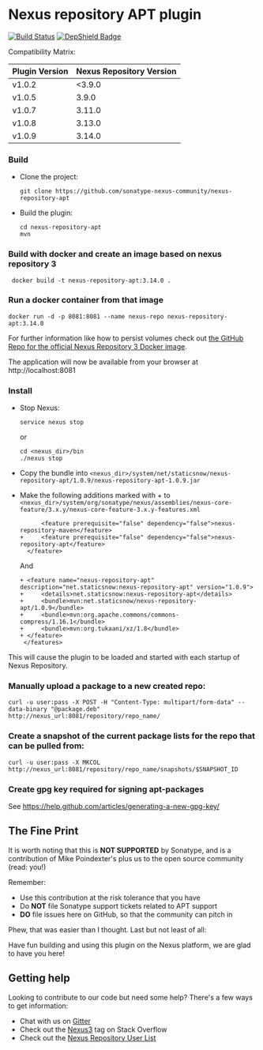 # Nexus repository APT plugin

[![Build Status](https://travis-ci.org/sonatype-nexus-community/nexus-repository-apt.svg?branch=master)](https://travis-ci.org/sonatype-nexus-community/nexus-repository-apt) [![DepShield Badge](https://depshield.sonatype.org/badges/sonatype-nexus-community/nexus-repository-apt/depshield.svg)](https://depshield.github.io)

Compatibility Matrix:

| Plugin Version | Nexus Repository Version |
|----------------|--------------------------|
| v1.0.2         | <3.9.0                   |
| v1.0.5         | 3.9.0                    |
| v1.0.7         | 3.11.0                   |
| v1.0.8         | 3.13.0                   |
| v1.0.9         | 3.14.0                   |

### Build
* Clone the project:

  `git clone https://github.com/sonatype-nexus-community/nexus-repository-apt`
* Build the plugin:

  ```
  cd nexus-repository-apt
  mvn
  ```
### Build with docker and create an image based on nexus repository 3

``` docker build -t nexus-repository-apt:3.14.0 .```

### Run a docker container from that image

``` docker run -d -p 8081:8081 --name nexus-repo nexus-repository-apt:3.14.0 ```

For further information like how to persist volumes check out [the GitHub Repo for the official Nexus Repository 3 Docker image](https://github.com/sonatype/docker-nexus3).

The application will now be available from your browser at http://localhost:8081

### Install
* Stop Nexus:

  `service nexus stop`

  or

  ```
  cd <nexus_dir>/bin
  ./nexus stop
  ```

* Copy the bundle into `<nexus_dir>/system/net/staticsnow/nexus-repository-apt/1.0.9/nexus-repository-apt-1.0.9.jar`
* Make the following additions marked with + to `<nexus_dir>/system/org/sonatype/nexus/assemblies/nexus-core-feature/3.x.y/nexus-core-feature-3.x.y-features.xml`
   ```
         <feature prerequisite="false" dependency="false">nexus-repository-maven</feature>
   +     <feature prerequisite="false" dependency="false">nexus-repository-apt</feature>
     </feature>
   ```
   And
   ```
   + <feature name="nexus-repository-apt" description="net.staticsnow:nexus-repository-apt" version="1.0.9">
   +     <details>net.staticsnow:nexus-repository-apt</details>
   +     <bundle>mvn:net.staticsnow/nexus-repository-apt/1.0.9</bundle>
   +     <bundle>mvn:org.apache.commons/commons-compress/1.16.1</bundle>
   +     <bundle>mvn:org.tukaani/xz/1.8</bundle>
   + </feature>
    </features>
   ```
This will cause the plugin to be loaded and started with each startup of Nexus Repository.

### Manually upload a package to a new created repo:
`curl -u user:pass -X POST -H "Content-Type: multipart/form-data" --data-binary "@package.deb"  http://nexus_url:8081/repository/repo_name/`

### Create a snapshot of the current package lists for the repo that can be pulled from:
`curl -u user:pass -X MKCOL http://nexus_url:8081/repository/repo_name/snapshots/$SNAPSHOT_ID`

### Create gpg key required for signing apt-packages
See https://help.github.com/articles/generating-a-new-gpg-key/

## The Fine Print

It is worth noting that this is **NOT SUPPORTED** by Sonatype, and is a contribution of Mike Poindexter's
plus us to the open source community (read: you!)

Remember:

* Use this contribution at the risk tolerance that you have
* Do **NOT** file Sonatype support tickets related to APT support
* **DO** file issues here on GitHub, so that the community can pitch in

Phew, that was easier than I thought. Last but not least of all:

Have fun building and using this plugin on the Nexus platform, we are glad to have you here!

## Getting help

Looking to contribute to our code but need some help? There's a few ways to get information:

* Chat with us on [Gitter](https://gitter.im/sonatype/nexus-developers)
* Check out the [Nexus3](http://stackoverflow.com/questions/tagged/nexus3) tag on Stack Overflow
* Check out the [Nexus Repository User List](https://groups.google.com/a/glists.sonatype.com/forum/?hl=en#!forum/nexus-users)
